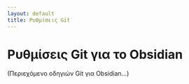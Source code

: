 ```yaml
---
layout: default
title: Ρυθμίσεις Git
---
```


# Ρυθμίσεις Git για το Obsidian

(Περιεχόμενο οδηγιών Git για Obsidian...)

